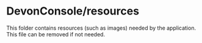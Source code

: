 # DevonConsole/resources

This folder contains resources (such as images) needed by the application. This file can
be removed if not needed.
